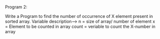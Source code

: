 Program 2:

Write a Program to find the number of occurrence of X element present in sorted array.
Variable description-->
n = size of array/ number of element 
x = Element to be counted in array
count = veriable to count the X-number in array

